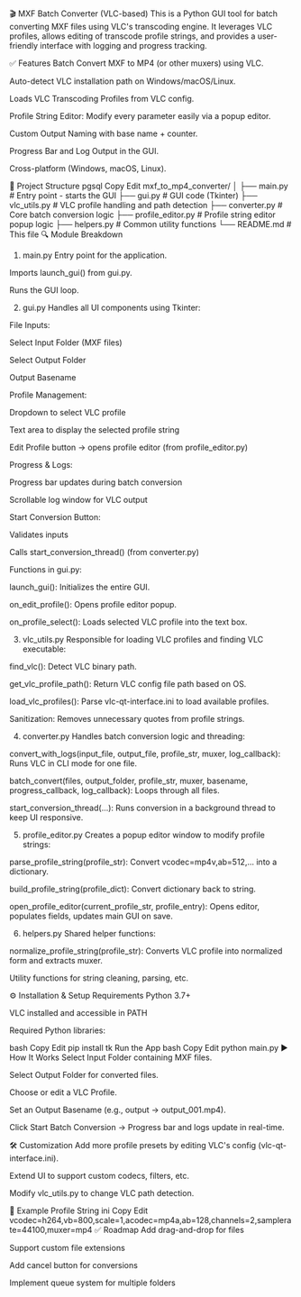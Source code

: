 🎬 MXF Batch Converter (VLC-based)
This is a Python GUI tool for batch converting MXF files using VLC's transcoding engine.
It leverages VLC profiles, allows editing of transcode profile strings, and provides a user-friendly interface with logging and progress tracking.

✅ Features
Batch Convert MXF to MP4 (or other muxers) using VLC.

Auto-detect VLC installation path on Windows/macOS/Linux.

Loads VLC Transcoding Profiles from VLC config.

Profile String Editor: Modify every parameter easily via a popup editor.

Custom Output Naming with base name + counter.

Progress Bar and Log Output in the GUI.

Cross-platform (Windows, macOS, Linux).

📂 Project Structure
pgsql
Copy
Edit
mxf_to_mp4_converter/
│
├── main.py               # Entry point - starts the GUI
├── gui.py                # GUI code (Tkinter)
├── vlc_utils.py          # VLC profile handling and path detection
├── converter.py          # Core batch conversion logic
├── profile_editor.py     # Profile string editor popup logic
├── helpers.py            # Common utility functions
└── README.md             # This file
🔍 Module Breakdown
1. main.py
Entry point for the application.

Imports launch_gui() from gui.py.

Runs the GUI loop.

2. gui.py
Handles all UI components using Tkinter:

File Inputs:

Select Input Folder (MXF files)

Select Output Folder

Output Basename

Profile Management:

Dropdown to select VLC profile

Text area to display the selected profile string

Edit Profile button → opens profile editor (from profile_editor.py)

Progress & Logs:

Progress bar updates during batch conversion

Scrollable log window for VLC output

Start Conversion Button:

Validates inputs

Calls start_conversion_thread() (from converter.py)

Functions in gui.py:

launch_gui(): Initializes the entire GUI.

on_edit_profile(): Opens profile editor popup.

on_profile_select(): Loads selected VLC profile into the text box.

3. vlc_utils.py
Responsible for loading VLC profiles and finding VLC executable:

find_vlc(): Detect VLC binary path.

get_vlc_profile_path(): Return VLC config file path based on OS.

load_vlc_profiles(): Parse vlc-qt-interface.ini to load available profiles.

Sanitization: Removes unnecessary quotes from profile strings.

4. converter.py
Handles batch conversion logic and threading:

convert_with_logs(input_file, output_file, profile_str, muxer, log_callback): Runs VLC in CLI mode for one file.

batch_convert(files, output_folder, profile_str, muxer, basename, progress_callback, log_callback): Loops through all files.

start_conversion_thread(...): Runs conversion in a background thread to keep UI responsive.

5. profile_editor.py
Creates a popup editor window to modify profile strings:

parse_profile_string(profile_str): Convert vcodec=mp4v,ab=512,... into a dictionary.

build_profile_string(profile_dict): Convert dictionary back to string.

open_profile_editor(current_profile_str, profile_entry): Opens editor, populates fields, updates main GUI on save.

6. helpers.py
Shared helper functions:

normalize_profile_string(profile_str): Converts VLC profile into normalized form and extracts muxer.

Utility functions for string cleaning, parsing, etc.

⚙️ Installation & Setup
Requirements
Python 3.7+

VLC installed and accessible in PATH

Required Python libraries:

bash
Copy
Edit
pip install tk
Run the App
bash
Copy
Edit
python main.py
▶️ How It Works
Select Input Folder containing MXF files.

Select Output Folder for converted files.

Choose or edit a VLC Profile.

Set an Output Basename (e.g., output → output_001.mp4).

Click Start Batch Conversion → Progress bar and logs update in real-time.

🛠 Customization
Add more profile presets by editing VLC's config (vlc-qt-interface.ini).

Extend UI to support custom codecs, filters, etc.

Modify vlc_utils.py to change VLC path detection.

📌 Example Profile String
ini
Copy
Edit
vcodec=h264,vb=800,scale=1,acodec=mp4a,ab=128,channels=2,samplerate=44100,muxer=mp4
✅ Roadmap
 Add drag-and-drop for files

 Support custom file extensions

 Add cancel button for conversions

 Implement queue system for multiple folders

